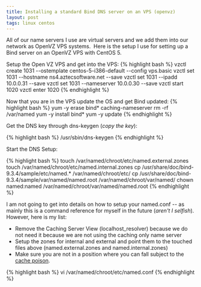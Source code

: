 ```yaml
---
title: Installing a standard Bind DNS server on an VPS (openvz)
layout: post
tags: linux centos
---
```


All of our name servers I use are virtual servers and we add them into our network as OpenVZ VPS systems.  Here is the setup I use for setting up a Bind server on an OpenVZ VPS with CentOS 5.

Setup the Open VZ VPS and get into the VPS:
{% highlight bash %}
vzctl create 1031 --ostemplate centos-5-i386-default --config vps.basic
vzctl set 1031 --hostname ns4.aztecsoftware.net --save
vzctl set 1031 --ipadd 10.0.0.31 --save
vzctl set 1031 --nameserver 10.0.0.30 --save
vzctl start 1020
vzctl enter 1020
{% endhighlight %}

Now that you are in the VPS update the OS and get Bind updated:
{% highlight bash %}
yum -y erase bind* caching-nameserver
rm -rf /var/named
yum -y install bind*
yum -y update
{% endhighlight %}


Get the DNS key through dns-keygen (<em>copy the key</em>):

{% highlight bash %}
/usr/sbin/dns-keygen
{% endhighlight %}

Start the DNS Setup:

{% highlight bash %}
touch /var/named/chroot/etc/named.external.zones
touch /var/named/chroot/etc/named.internal.zones
cp /usr/share/doc/bind-9.3.4/sample/etc/named.* /var/named/chroot/etc/
cp /usr/share/doc/bind-9.3.4/sample/var/named/named.root /var/named/chroot/var/named/
chown named:named /var/named/chroot/var/named/named.root
{% endhighlight %}

I am not going to get into details on how to setup your named.conf -- as mainly this is a command reference for myself in the future (<em>aren't I selfish</em>).  However, here is my list:
<ul><li>Remove the Caching Server View (localhost_resolver) because we do not need it because we are not using the caching only name server</li>
<li>Setup the zones for internal and external and point them to the touched files above (named.external.zones and named.internal.zones)</li>
<li>Make sure you are not in a position where you can fall subject to the <a href="http://howtoforge.com/how-to-patch-bind-to-avoid-cache-poisoning-fedora-centos">cache poison</a>.</li>
</ul>

{% highlight bash %}
vi /var/named/chroot/etc/named.conf
{% endhighlight %}